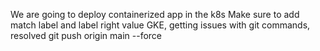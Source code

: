We are going to deploy containerized app in the k8s
Make sure to add match label and label right value
GKE, getting issues with git commands, resolved
git push origin main --force
